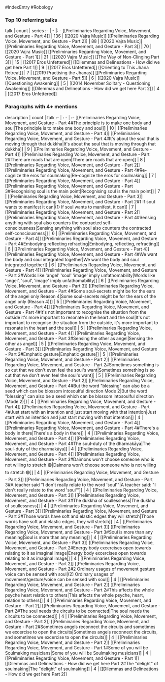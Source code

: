 #IndexEntry #Robology

### Top 10 referring talks
talk | count | series
:- | - |: -
[[Preliminaries Regarding Voice, Movement, and Gesture - Part 4]] | 136 | [[2020 Vajra Music]]
[[Preliminaries Regarding Voice, Movement, and Gesture - Part 2]] | 88 | [[2020 Vajra Music]]
[[Preliminaries Regarding Voice, Movement, and Gesture - Part 3]] | 70 | [[2020 Vajra Music]]
[[Preliminaries Regarding Voice, Movement, and Gesture - Part 1]] | 21 | [[2020 Vajra Music]]
[[The Way of Non-Clinging Part 3]] | 15 | [[2017 Eros Unfettered]]
[[Dilemmas and Delineations - How did we get here Part 1]] | 9 | [[2017 Eros Unfettered]]
[[Orienting to This Jhana Retreat]] | 7 | [[2019 Practising the Jhanas]]
[[Preliminaries Regarding Voice, Movement, and Gesture - Part 5]] | 6 | [[2020 Vajra Music]]
[[Questioning Awakening]] | 5 | [[2014 November Solitary - Questioning Awakening]]
[[Dilemmas and Delineations - How did we get here Part 2]] | 4 | [[2017 Eros Unfettered]]

### Paragraphs with 4+ mentions
description | count | talk
:- | : - | :-
[[Preliminaries Regarding Voice, Movement, and Gesture - Part 4#The principle is to make one body and soul\|The principle is to make one body and soul]] | 10 | [[Preliminaries Regarding Voice, Movement, and Gesture - Part 4]]
[[Preliminaries Regarding Voice, Movement, and Gesture - Part 4#It's about the soul that is moving through that dukkha\|It's about the soul that is moving through that dukkha]] | 9 | [[Preliminaries Regarding Voice, Movement, and Gesture - Part 4]]
[[Preliminaries Regarding Voice, Movement, and Gesture - Part 2#There are roads that are open\|There are roads that are open]] | 8 | [[Preliminaries Regarding Voice, Movement, and Gesture - Part 2]]
[[Preliminaries Regarding Voice, Movement, and Gesture - Part 4#Re-cognize the eros for soulmaking\|Re-cognize the eros for soulmaking]] | 7 | [[Preliminaries Regarding Voice, Movement, and Gesture - Part 4]]
[[Preliminaries Regarding Voice, Movement, and Gesture - Part 3#Recognising soul is the main point\|Recognising soul is the main point]] | 7 | [[Preliminaries Regarding Voice, Movement, and Gesture - Part 3]]
[[Preliminaries Regarding Voice, Movement, and Gesture - Part 2#1 If soul wants to manifest it can\|(1) If soul wants to manifest, it can]] | 7 | [[Preliminaries Regarding Voice, Movement, and Gesture - Part 2]]
[[Preliminaries Regarding Voice, Movement, and Gesture - Part 4#Sensing anything with soul also counters the contracted self-consciousness\|Sensing anything with soul also counters the contracted self-consciousness]] | 6 | [[Preliminaries Regarding Voice, Movement, and Gesture - Part 4]]
[[Preliminaries Regarding Voice, Movement, and Gesture - Part 4#Embodying reflecting refracting\|Embodying, reflecting, refracting]] | 6 | [[Preliminaries Regarding Voice, Movement, and Gesture - Part 4]]
[[Preliminaries Regarding Voice, Movement, and Gesture - Part 4#We want the body and soul integrated together\|We want the body and soul integrated together]] | 6 | [[Preliminaries Regarding Voice, Movement, and Gesture - Part 4]]
[[Preliminaries Regarding Voice, Movement, and Gesture - Part 3#Words like 'angel' 'soul' 'image' imply unfathomability\|Words like 'angel', 'soul', 'image' imply unfathomability]] | 6 | [[Preliminaries Regarding Voice, Movement, and Gesture - Part 3]]
[[Preliminaries Regarding Voice, Movement, and Gesture - Part 4#Some soul-secrets might be for the ears of the angel only Reason 4\|Some soul-secrets might be for the ears of the angel only (Reason 4)]] | 5 | [[Preliminaries Regarding Voice, Movement, and Gesture - Part 4]]
[[Preliminaries Regarding Voice, Movement, and Gesture - Part 4#It's not important to recognise the situation from the outside it's more important to resonate in the heart and the soul\|It's not important to recognise the situation from the outside, it's more important to resonate in the heart and the soul]] | 5 | [[Preliminaries Regarding Voice, Movement, and Gesture - Part 4]]
[[Preliminaries Regarding Voice, Movement, and Gesture - Part 3#Sensing the other as angel\|Sensing the other as angel]] | 5 | [[Preliminaries Regarding Voice, Movement, and Gesture - Part 3]]
[[Preliminaries Regarding Voice, Movement, and Gesture - Part 2#Emphatic gesture\|Emphatic gesture]] | 5 | [[Preliminaries Regarding Voice, Movement, and Gesture - Part 2]]
[[Preliminaries Regarding Voice, Movement, and Gesture - Part 2#Sometimes something is so cut that we don't even feel the soul's want\|Sometimes something is so cut that we don't even feel the soul's want]] | 5 | [[Preliminaries Regarding Voice, Movement, and Gesture - Part 2]]
[[Preliminaries Regarding Voice, Movement, and Gesture - Part 4#But the word "blessing" can also be a seed which can be blossom intosoulful direction Mode 2\|But the word "blessing" can also be a seed which can be blossom intosoulful direction (Mode 2)]] | 4 | [[Preliminaries Regarding Voice, Movement, and Gesture - Part 4]]
[[Preliminaries Regarding Voice, Movement, and Gesture - Part 4#Just start with an intention and just start moving with that intention\|Just start with an intention and just start moving with that intention]] | 4 | [[Preliminaries Regarding Voice, Movement, and Gesture - Part 4]]
[[Preliminaries Regarding Voice, Movement, and Gesture - Part 4#There's a body in there\|There's a body in there]] | 4 | [[Preliminaries Regarding Voice, Movement, and Gesture - Part 4]]
[[Preliminaries Regarding Voice, Movement, and Gesture - Part 4#The soul-duty of the dharmakāya\|The soul-duty of the dharmakāya]] | 4 | [[Preliminaries Regarding Voice, Movement, and Gesture - Part 4]]
[[Preliminaries Regarding Voice, Movement, and Gesture - Part 3#Daimons won't choose someone who is not willing to stretch 🟢\|Daimons won't choose someone who is not willing to stretch 🟢]] | 4 | [[Preliminaries Regarding Voice, Movement, and Gesture - Part 3]]
[[Preliminaries Regarding Voice, Movement, and Gesture - Part 3#A teacher said "I don't really relate to the word 'soul'"\|A teacher said: "I don't really relate to the word 'soul'"]] | 4 | [[Preliminaries Regarding Voice, Movement, and Gesture - Part 3]]
[[Preliminaries Regarding Voice, Movement, and Gesture - Part 3#The dukkha of soullessness\|The dukkha of soullessness]] | 4 | [[Preliminaries Regarding Voice, Movement, and Gesture - Part 3]]
[[Preliminaries Regarding Voice, Movement, and Gesture - Part 3#Those words have soft and elastic edges they will stretch\|Those words have soft and elastic edges, they will stretch]] | 4 | [[Preliminaries Regarding Voice, Movement, and Gesture - Part 3]]
[[Preliminaries Regarding Voice, Movement, and Gesture - Part 3#Soul is more than any meaning\|Soul is more than any meaning]] | 4 | [[Preliminaries Regarding Voice, Movement, and Gesture - Part 3]]
[[Preliminaries Regarding Voice, Movement, and Gesture - Part 2#Energy body excercises open towards relating to it as imaginal image\|Energy body excercises open towards relating to it as imaginal image]] | 4 | [[Preliminaries Regarding Voice, Movement, and Gesture - Part 2]]
[[Preliminaries Regarding Voice, Movement, and Gesture - Part 2#2 Ordinary usages of movement gesture voice can be sensed with soul\|(2) Ordinary usages of movement/gesture/voice can be sensed with soul]] | 4 | [[Preliminaries Regarding Voice, Movement, and Gesture - Part 2]]
[[Preliminaries Regarding Voice, Movement, and Gesture - Part 2#This affects the whole psyche heart relation to others\|This affects the whole psyche, heart, relation to others]] | 4 | [[Preliminaries Regarding Voice, Movement, and Gesture - Part 2]]
[[Preliminaries Regarding Voice, Movement, and Gesture - Part 2#The soul needs the circuits to be connected\|The soul needs the circuits to be connected]] | 4 | [[Preliminaries Regarding Voice, Movement, and Gesture - Part 2]]
[[Preliminaries Regarding Voice, Movement, and Gesture - Part 2#Sometimes angels reconnect the circuits and sometimes we excercise to open the circuits\|Sometimes angels reconnect the circuits, and sometimes we excercise to open the circuits]] | 4 | [[Preliminaries Regarding Voice, Movement, and Gesture - Part 2]]
[[Preliminaries Regarding Voice, Movement, and Gesture - Part 1#Some of you will be Soulmaking musicians\|Some of you will be Soulmaking musicians]] | 4 | [[Preliminaries Regarding Voice, Movement, and Gesture - Part 1]]
[[Dilemmas and Delineations - How did we get here Part 2#The "delight" of soulmaking\|The "delight" of soulmaking]] | 4 | [[Dilemmas and Delineations - How did we get here Part 2]]

